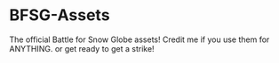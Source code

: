 # BFSG-Assets
The official Battle for Snow Globe assets! 
Credit me if you use them for ANYTHING. or get ready to get a strike!
